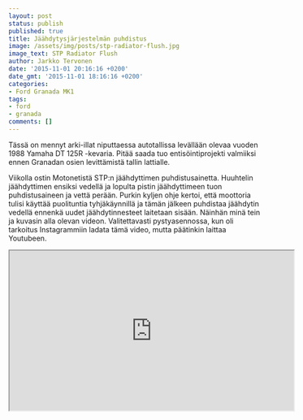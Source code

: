 ```yaml
---
layout: post
status: publish
published: true
title: Jäähdytysjärjestelmän puhdistus
image: /assets/img/posts/stp-radiator-flush.jpg
image_text: STP Radiator Flush
author: Jarkko Tervonen
date: '2015-11-01 20:16:16 +0200'
date_gmt: '2015-11-01 18:16:16 +0200'
categories:
- Ford Granada MK1
tags:
- ford
- granada
comments: []
---
```


Tässä on mennyt arki-illat niputtaessa autotallissa levällään olevaa vuoden 1988 Yamaha DT 125R -kevaria. Pitää saada tuo entisöintiprojekti valmiiksi ennen Granadan osien levittämistä tallin lattialle.

Viikolla ostin Motonetistä STP:n jäähdyttimen puhdistusainetta. Huuhtelin jäähdyttimen ensiksi vedellä ja lopulta pistin jäähdyttimeen tuon puhdistusaineen ja vettä perään. Purkin kyljen ohje kertoi, että moottoria tulisi käyttää puolituntia tyhjäkäynnillä ja tämän jälkeen puhdistaa jäähdytin vedellä ennenkä uudet jäähdytinnesteet laitetaan sisään. Näinhän minä tein ja kuvasin alla olevan videon. Valitettavasti pystyasennossa, kun oli tarkoitus Instagrammiin ladata tämä video, mutta päätinkin laittaa Youtubeen.

<amp-iframe width="560" height="315" sandbox="allow-scripts allow-same-origin" layout="responsive" src="https://www.youtube.com/embed/aSF9RAv3iIA?ecver=1">
  <noscript><iframe src="https://www.youtube.com/embed/aSF9RAv3iIA?ecver=1" width="560" height="315"></iframe></noscript>
</amp-iframe>
